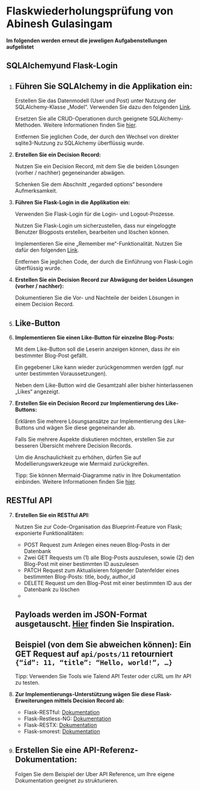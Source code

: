 # Flaskwiederholungsprüfung von Abinesh Gulasingam
**Im folgenden werden erneut die jeweligen Aufgabenstellungen aufgelistet**
## SQLAlchemyund Flask-Login


1. **Führen Sie SQLAlchemy in die Applikation ein:**
   -
   Erstellen Sie das Datenmodell (User und Post) unter Nutzung der SQLAlchemy-Klasse „Model“. Verwenden Sie dazu den folgenden [Link](LINK).
   
   Ersetzen Sie alle CRUD-Operationen durch geeignete SQLAlchemy-Methoden. Weitere Informationen finden Sie [hier](LINK).
   
   Entfernen Sie jeglichen Code, der durch den Wechsel von direkter sqlite3-Nutzung zu SQLAlchemy überflüssig wurde.

2. **Erstellen Sie ein Decision Record:**
   
   Nutzen Sie ein Decision Record, mit dem Sie die beiden Lösungen (vorher / nachher) gegeneinander abwägen.
   
   Schenken Sie dem Abschnitt „regarded options“ besondere Aufmerksamkeit.

3. **Führen Sie Flask-Login in die Applikation ein:**
   
   Verwenden Sie Flask-Login für die Login- und Logout-Prozesse.
   
   Nutzen Sie Flask-Login um sicherzustellen, dass nur eingeloggte Benutzer Blogposts erstellen, bearbeiten und löschen können.
   
   Implementieren Sie eine „Remember me“-Funktionalität. Nutzen Sie dafür den folgenden [Link](LINK).
   
   Entfernen Sie jeglichen Code, der durch die Einführung von Flask-Login überflüssig wurde.

4. **Erstellen Sie ein Decision Record zur Abwägung der beiden Lösungen (vorher / nachher):**
   
   Dokumentieren Sie die Vor- und Nachteile der beiden Lösungen in einem Decision Record.


2. ## Like-Button

5. **Implementieren Sie einen Like-Button für einzelne Blog-Posts:**
   
   Mit dem Like-Button soll die Leserin anzeigen können, dass ihr ein bestimmter Blog-Post gefällt.
   
   Ein gegebener Like kann wieder zurückgenommen werden (ggf. nur unter bestimmten Voraussetzungen).
   
   Neben dem Like-Button wird die Gesamtzahl aller bisher hinterlassenen „Likes“ angezeigt.

6. **Erstellen Sie ein Decision Record zur Implementierung des Like-Buttons:**
   
   Erklären Sie mehrere Lösungsansätze zur Implementierung des Like-Buttons und wägen Sie diese gegeneinander ab.
   
   Falls Sie mehrere Aspekte diskutieren möchten, erstellen Sie zur besseren Übersicht mehrere Decision Records.
   
   Um die Anschaulichkeit zu erhöhen, dürfen Sie auf Modellierungswerkzeuge wie Mermaid zurückgreifen.
   
   Tipp: Sie können Mermaid-Diagramme nativ in Ihre Dokumentation einbinden. Weitere Informationen finden Sie [hier](LINK).

## RESTful API
7. **Erstellen Sie ein RESTful API:**
   
   Nutzen Sie zur Code-Organisation das Blueprint-Feature von Flask; exponierte Funktionalitäten:
   
   - POST Request zum Anlegen eines neuen Blog-Posts in der Datenbank
   - Zwei GET Requests um (1) alle Blog-Posts auszulesen, sowie (2) den Blog-Post mit einer bestimmten ID auszulesen
   - PATCH Request zum Aktualisieren folgender Datenfelder eines bestimmten Blog-Posts: title, body, author_id
   - DELETE Request um den Blog-Post mit einer bestimmten ID aus der Datenbank zu löschen
   -
   Payloads werden im JSON-Format ausgetauscht. [Hier](LINK) finden Sie Inspiration.
   -
   Beispiel (von dem Sie abweichen können): Ein GET Request auf `api/posts/11` retourniert `{“id”: 11, “title”: “Hello, world!”, …}`
   -
   Tipp: Verwenden Sie Tools wie Talend API Tester oder cURL um Ihr API zu testen.

8. **Zur Implementierungs-Unterstützung wägen Sie diese Flask-Erweiterungen mittels Decision Record ab:**
   
   - Flask-RESTful: [Dokumentation](https://flask-restful.readthedocs.io/en/latest/)
   - Flask-Restless-NG: [Dokumentation](https://flask-restless-ng.readthedocs.io/en/latest/)
   - Flask-RESTX: [Dokumentation](https://flask-restx.readthedocs.io/en/latest/)
   - Flask-smorest: [Dokumentation](https://flask-smorest.readthedocs.io/en/latest/index.html)

9. **Erstellen Sie eine API-Referenz-Dokumentation:**
   -
   Folgen Sie dem Beispiel der Uber API Reference, um Ihre eigene Dokumentation geeignet zu strukturieren.

